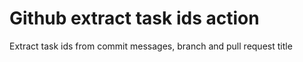 # Github extract task ids action
Extract task ids from commit messages, branch and pull request title
